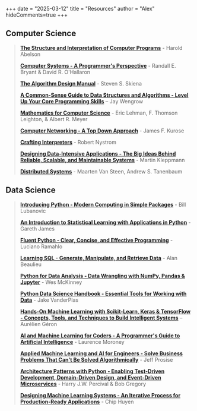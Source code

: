 +++
date = "2025-03-12"
title = "Resources"
author = "Alex"
hideComments=true
+++

## Computer Science
>   **[The Structure and Interpretation of Computer Programs](https://amzn.to/3DMRlOf)** - Harold Abelson
>   
>   **[Computer Systems - A Programmer's Perspective](https://amzn.to/423oZIY)** - Randall E. Bryant & David R. O'Hallaron
>   
>   **[The Algorithm Design Manual](https://amzn.to/41XYF2V)** - Steven S. Skiena
>   
>   **[A Common-Sense Guide to Data Structures and Algorithms - Level Up Your Core Programming Skills](https://amzn.to/3FnMTpX)** – Jay Wengrow
>   
>   **[Mathematics for Computer Science](https://amzn.to/4bPDKCn)** - Eric Lehman, F. Thomson Leighton, & Albert R. Meyer
>   
>   **[Computer Networking - A Top Down Approach](https://amzn.to/3R4UbkN)** - James F. Kurose
>   
>   **[Crafting Interpreters](https://amzn.to/4hwUIqm)** - Robert Nystrom
>   
>   **[Designing Data-Intensive Applications - The Big Ideas Behind Reliable, Scalable, and Maintainable Systems](https://amzn.to/4bPiDQA)** - Martin Kleppmann
>   
>   **[Distributed Systems](https://amzn.to/43H7PSE)** - Maarten Van Steen, Andrew S. Tanenbaum

## Data Science
>   **[Introducing Python - Modern Computing in Simple Packages](https://amzn.to/3Dr9Gk5)** - Bill Lubanovic
>   
>   **[An Introduction to Statistical Learning with Applications in Python](https://amzn.to/3R4NYFv)** - Gareth James
>   
>   **[Fluent Python - Clear, Concise, and Effective Programming](https://amzn.to/4htLvz9)** - Luciano Ramahlo
>   
>   **[Learning SQL - Generate, Manipulate, and Retrieve Data](https://amzn.to/41ZT10a)** - Alan Beaulieu
>   
>   **[Python for Data Analysis - Data Wrangling with NumPy, Pandas & Jupyter](https://amzn.to/3DrngUz)** - Wes McKinney
>   
>   **[Python Data Science Handbook - Essential Tools for Working with Data](https://amzn.to/3FBcICI)** - Jake VanderPlas 
>   
>   **[Hands-On Machine Learning with Scikit-Learn, Keras & TensorFlow - Concepts, Tools, and Techniques to Build Intelligent Systems](https://amzn.to/3Ds849H)** – Aurélien Géron
>   
>   **[AI and Machine Learning for Coders - A Programmer's Guide to Artificial Intelligence](https://amzn.to/4hwPWZY)** - Laurence Moroney
>   
>   **[Applied Machine Learning and AI for Engineers - Solve Business Problems That Can't Be Solved Algorithmically](https://amzn.to/4iN5eLe)** - Jeff Prosise
>   
>   **[Architecture Patterns with Python - Enabling Test-Driven Development, Domain-Driven Design, and Event-Driven Microservices](https://amzn.to/4iqKr0b)** - Harry J.W. Percival & Bob Gregory
>   
>   **[Designing Machine Learning Systems - An Iterative Process for Production-Ready Applications](https://amzn.to/3DE84TV)** - Chip Huyen
